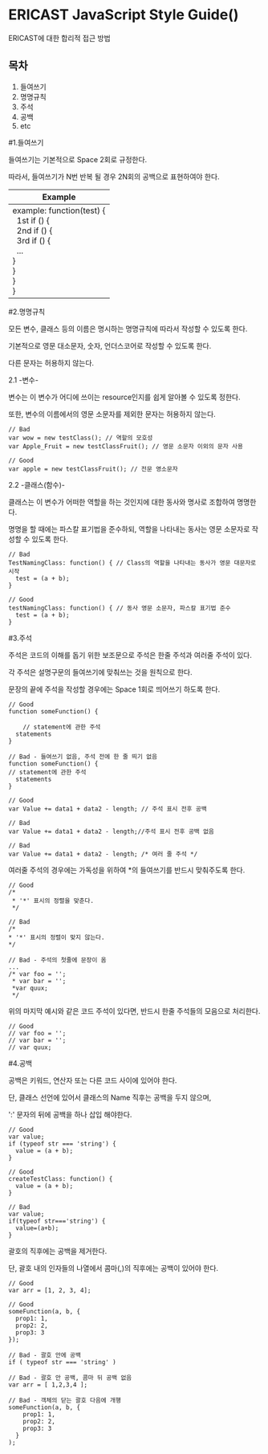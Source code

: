 ERICAST JavaScript Style Guide()
================================

ERICAST에 대한 합리적 접근 방법

목차
--------------------------------

1. 들여쓰기
2. 명명규칙
3. 주석
4. 공백
5. etc


#1.들여쓰기

들여쓰기는 기본적으로 Space 2회로 규정한다.

따라서, 들여쓰기가 N번 반복 될 경우
2N회의 공백으로 표현하여야 한다.

| Example |
|---------|
|example: function(test) {<br/>&nbsp;&nbsp;1st if () {<br/>&nbsp;&nbsp;2nd if () {<br/>&nbsp;&nbsp;3rd if () {<br/>&nbsp;&nbsp;...<br/>}<br/>}<br/>}<br/>}|


#2.명명규칙

모든 변수, 클래스 등의 이름은 명시하는 명명규칙에 따라서 작성할 수 있도록 한다.

기본적으로 영문 대소문자, 숫자, 언더스코어로 작성할 수 있도록 한다.

다른 문자는 허용하지 않는다.

2.1 -변수-

변수는 이 변수가 어디에 쓰이는 resource인지를 쉽게 알아볼 수 있도록 정한다.

또한, 변수의 이름에서의 영문 소문자를 제외한 문자는 허용하지 않는다.

    // Bad
    var wow = new testClass(); // 역할의 모호성
    var Apple_Fruit = new testClassFruit(); // 영문 소문자 이외의 문자 사용

    // Good
    var apple = new testClassFruit(); // 전문 영소문자

2.2 -클래스(함수)-

클래스는 이 변수가 어떠한 역할을 하는 것인지에 대한 동사와 명사로 조합하여 명명한다.

명명을 할 때에는 파스칼 표기법을 준수하되, 역할을 나타내는 동사는 영문 소문자로 작성할 수 있도록 한다.

    // Bad
    TestNamingClass: function() { // Class의 역할을 나타내는 동사가 영문 대문자로 시작
      test = (a + b);
    }

    // Good
    testNamingClass: function() { // 동사 영문 소문자, 파스칼 표기법 준수
      test = (a + b);
    }


#3.주석

주석은 코드의 이해를 돕기 위한 보조문으로 주석은 한줄 주석과 여러줄 주석이 있다.

각 주석은 설명구문의 들여쓰기에 맞춰쓰는 것을 원칙으로 한다.

문장의 끝에 주석을 작성할 경우에는 Space 1회로 띄어쓰기 하도록 한다.

    // Good
    function someFunction() {

        // statement에 관한 주석
      statements
    }

    // Bad - 들여쓰기 없음, 주석 전에 한 줄 띄기 없음
    function someFunction() {
    // statement에 관한 주석
      statements
    }

    // Good
    var Value += data1 + data2 - length; // 주석 표시 전후 공백

    // Bad
    var Value += data1 + data2 - length;//주석 표시 전후 공백 없음

    // Bad
    var Value += data1 + data2 - length; /* 여러 줄 주석 */


여러줄 주석의 경우에는 가독성을 위하여 \*의 들여쓰기를 반드시 맞춰주도록 한다.

    // Good
    /*
     * '*' 표시의 정렬을 맞춘다.
     */
 
    // Bad
    /*
    * '*' 표시의 정렬이 맞지 않는다.
    */

    // Bad - 주석의 첫줄에 문장이 옴
    ...
    /* var foo = '';
     * var bar = '';
     *var quux;
     */

위의 마지막 예시와 같은 코드 주석이 있다면, 반드시 한줄 주석들의 모음으로 처리한다.

    // Good
    // var foo = '';
    // var bar = '';
    // var quux;

#4.공백

공백은 키워드, 연산자 또는 다른 코드 사이에 있어야 한다.

단, 클래스 선언에 있어서 클래스의 Name 직후는 공백을 두지 않으며,

':' 문자의 뒤에 공백을 하나 삽입 해야한다.

    // Good
    var value;
    if (typeof str === 'string') {
      value = (a + b);
    }

    // Good
    createTestClass: function() {
      value = (a + b);
    }

    // Bad
    var value;
    if(typeof str==='string') {
      value=(a+b);
    }

괄호의 직후에는 공백을 제거한다.

단, 괄호 내의 인자들의 나열에서 콤마(,)의 직후에는 공백이 있어야 한다.

    // Good
    var arr = [1, 2, 3, 4];

    // Good
    someFunction(a, b, {
      prop1: 1,
      prop2: 2,
      prop3: 3
    });

    // Bad - 괄호 안에 공백
    if ( typeof str === 'string' )

    // Bad - 괄호 안 공백, 콤마 뒤 공백 없음
    var arr = [ 1,2,3,4 ];

    // Bad - 객체의 닫는 괄호 다음에 개행
    someFunction(a, b, {
        prop1: 1,
        prop2: 2,
        prop3: 3
      }
    );